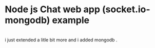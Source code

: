 # Node js Chat web app (socket.io-mongodb) example

<br> 
i just extended a litle bit more and i added mongodb .

